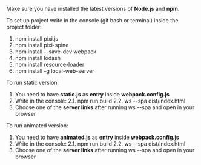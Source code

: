 Make sure you have installed the latest versions of <b>Node.js</b> and <b>npm</b>.

To set up project write in the console (git bash or terminal) inside the project folder:
1. npm install pixi.js
2. npm install pixi-spine
3. npm install --save-dev webpack
4. npm install lodash
5. npm install resource-loader
6. npm install -g local-web-server

To run static version:
1. You need to have <b>static.js</b> as <b>entry</b> inside <b>webpack.config.js</b>
2. Write in the console:
   2.1. npm run build 
   2.2. ws --spa dist/index.html
3. Choose one of the <b>server links</b> after running ws --spa and open in your browser

To run animated version:
1. You need to have <b>animated.js</b> as <b>entry</b> inside <b>webpack.config.js</b>
2. Write in the console:
   2.1. npm run build 
   2.2. ws --spa dist/index.html
3. Choose one of the <b>server links</b> after running ws --spa and open in your browser
